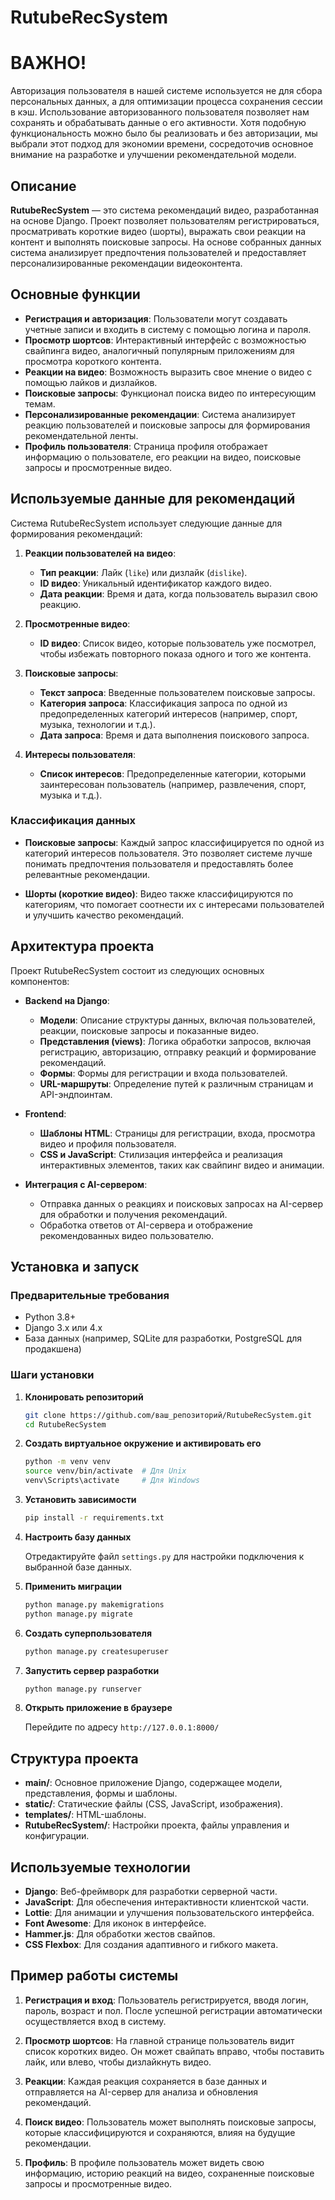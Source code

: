 # RutubeRecSystem

# ВАЖНО!
Авторизация пользователя в нашей системе используется не для сбора персональных данных, а для оптимизации процесса сохранения сессии в кэш. Использование авторизованного пользователя позволяет нам сохранять и обрабатывать данные о его активности. Хотя подобную функциональность можно было бы реализовать и без авторизации, мы выбрали этот подход для экономии времени, сосредоточив основное внимание на разработке и улучшении рекомендательной модели.

## Описание

**RutubeRecSystem** — это система рекомендаций видео, разработанная на основе Django. Проект позволяет пользователям регистрироваться, просматривать короткие видео (шорты), выражать свои реакции на контент и выполнять поисковые запросы. На основе собранных данных система анализирует предпочтения пользователей и предоставляет персонализированные рекомендации видеоконтента.

## Основные функции

- **Регистрация и авторизация**: Пользователи могут создавать учетные записи и входить в систему с помощью логина и пароля.
- **Просмотр шортсов**: Интерактивный интерфейс с возможностью свайпинга видео, аналогичный популярным приложениям для просмотра короткого контента.
- **Реакции на видео**: Возможность выразить свое мнение о видео с помощью лайков и дизлайков.
- **Поисковые запросы**: Функционал поиска видео по интересующим темам.
- **Персонализированные рекомендации**: Система анализирует реакцию пользователей и поисковые запросы для формирования рекомендательной ленты.
- **Профиль пользователя**: Страница профиля отображает информацию о пользователе, его реакции на видео, поисковые запросы и просмотренные видео.

## Используемые данные для рекомендаций

Система RutubeRecSystem использует следующие данные для формирования рекомендаций:

1. **Реакции пользователей на видео**:
   - **Тип реакции**: Лайк (`like`) или дизлайк (`dislike`).
   - **ID видео**: Уникальный идентификатор каждого видео.
   - **Дата реакции**: Время и дата, когда пользователь выразил свою реакцию.

2. **Просмотренные видео**:
   - **ID видео**: Список видео, которые пользователь уже посмотрел, чтобы избежать повторного показа одного и того же контента.

3. **Поисковые запросы**:
   - **Текст запроса**: Введенные пользователем поисковые запросы.
   - **Категория запроса**: Классификация запроса по одной из предопределенных категорий интересов (например, спорт, музыка, технологии и т.д.).
   - **Дата запроса**: Время и дата выполнения поискового запроса.

4. **Интересы пользователя**:
   - **Список интересов**: Предопределенные категории, которыми заинтересован пользователь (например, развлечения, спорт, музыка и т.д.).

### Классификация данных

- **Поисковые запросы**: Каждый запрос классифицируется по одной из категорий интересов пользователя. Это позволяет системе лучше понимать предпочтения пользователя и предоставлять более релевантные рекомендации.
  
- **Шорты (короткие видео)**: Видео также классифицируются по категориям, что помогает соотнести их с интересами пользователей и улучшить качество рекомендаций.

## Архитектура проекта

Проект RutubeRecSystem состоит из следующих основных компонентов:

- **Backend на Django**:
  - **Модели**: Описание структуры данных, включая пользователей, реакции, поисковые запросы и показанные видео.
  - **Представления (views)**: Логика обработки запросов, включая регистрацию, авторизацию, отправку реакций и формирование рекомендаций.
  - **Формы**: Формы для регистрации и входа пользователей.
  - **URL-маршруты**: Определение путей к различным страницам и API-эндпоинтам.

- **Frontend**:
  - **Шаблоны HTML**: Страницы для регистрации, входа, просмотра видео и профиля пользователя.
  - **CSS и JavaScript**: Стилизация интерфейса и реализация интерактивных элементов, таких как свайпинг видео и анимации.

- **Интеграция с AI-сервером**:
  - Отправка данных о реакциях и поисковых запросах на AI-сервер для обработки и получения рекомендаций.
  - Обработка ответов от AI-сервера и отображение рекомендованных видео пользователю.

## Установка и запуск

### Предварительные требования

- Python 3.8+
- Django 3.x или 4.x
- База данных (например, SQLite для разработки, PostgreSQL для продакшена)

### Шаги установки

1. **Клонировать репозиторий**

    ```bash
    git clone https://github.com/ваш_репозиторий/RutubeRecSystem.git
    cd RutubeRecSystem
    ```

2. **Создать виртуальное окружение и активировать его**

    ```bash
    python -m venv venv
    source venv/bin/activate  # Для Unix
    venv\Scripts\activate     # Для Windows
    ```

3. **Установить зависимости**

    ```bash
    pip install -r requirements.txt
    ```

4. **Настроить базу данных**

    Отредактируйте файл `settings.py` для настройки подключения к выбранной базе данных.

5. **Применить миграции**

    ```bash
    python manage.py makemigrations
    python manage.py migrate
    ```

6. **Создать суперпользователя**

    ```bash
    python manage.py createsuperuser
    ```

7. **Запустить сервер разработки**

    ```bash
    python manage.py runserver
    ```

8. **Открыть приложение в браузере**

    Перейдите по адресу `http://127.0.0.1:8000/`

## Структура проекта

- **main/**: Основное приложение Django, содержащее модели, представления, формы и шаблоны.
- **static/**: Статические файлы (CSS, JavaScript, изображения).
- **templates/**: HTML-шаблоны.
- **RutubeRecSystem/**: Настройки проекта, файлы управления и конфигурации.

## Используемые технологии

- **Django**: Веб-фреймворк для разработки серверной части.
- **JavaScript**: Для обеспечения интерактивности клиентской части.
- **Lottie**: Для анимации и улучшения пользовательского интерфейса.
- **Font Awesome**: Для иконок в интерфейсе.
- **Hammer.js**: Для обработки жестов свайпов.
- **CSS Flexbox**: Для создания адаптивного и гибкого макета.

## Пример работы системы

1. **Регистрация и вход**: Пользователь регистрируется, вводя логин, пароль, возраст и пол. После успешной регистрации автоматически осуществляется вход в систему.

2. **Просмотр шортсов**: На главной странице пользователь видит список коротких видео. Он может свайпать вправо, чтобы поставить лайк, или влево, чтобы дизлайкнуть видео.

3. **Реакции**: Каждая реакция сохраняется в базе данных и отправляется на AI-сервер для анализа и обновления рекомендаций.

4. **Поиск видео**: Пользователь может выполнять поисковые запросы, которые классифицируются и сохраняются, влияя на будущие рекомендации.

5. **Профиль**: В профиле пользователь может видеть свою информацию, историю реакций на видео, сохраненные поисковые запросы и просмотренные видео.

